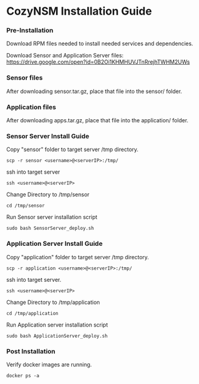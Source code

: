 # CozyNSM Installation Guide

### Pre-Installation
Download RPM files needed to install needed services and dependencies.

Download Sensor and Application Server files: https://drive.google.com/open?id=0B2Oi1KHMHUVJTnRrejhTWHM2UWs

### Sensor files
After downloading sensor.tar.gz, place that file into the sensor/ folder.

### Application files
After downloading apps.tar.gz, place that file into the application/ folder.

### Sensor Server Install Guide

Copy "sensor" folder to target server /tmp directory.
```
scp -r sensor <username>@<serverIP>:/tmp/
```
ssh into target server
```
ssh <username>@<serverIP>
```
Change Directory to /tmp/sensor
```
cd /tmp/sensor
```
Run Sensor server installation script
```
sudo bash SensorServer_deploy.sh
```

### Application Server Install Guide

Copy "application" folder to target server /tmp directory.
```
scp -r application <username>@<serverIP>:/tmp/
```
ssh into target server.
```
ssh <username>@<serverIP>
```
Change Directory to /tmp/application
```
cd /tmp/application
```
Run Application server installation script
```
sudo bash ApplicationServer_deploy.sh
```

### Post Installation

Verify docker images are running.
```
docker ps -a
```